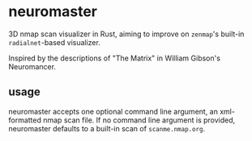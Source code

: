 # neuromaster
3D nmap scan visualizer in Rust, aiming to improve on `zenmap`'s built-in `radialnet`-based visualizer.

Inspired by the descriptions of "The Matrix" in William Gibson's Neuromancer.

## usage

neuromaster accepts one optional command line argument, an xml-formatted nmap scan file.
If no command line argument is provided, neuromaster defaults to a built-in scan of `scanme.nmap.org`.
